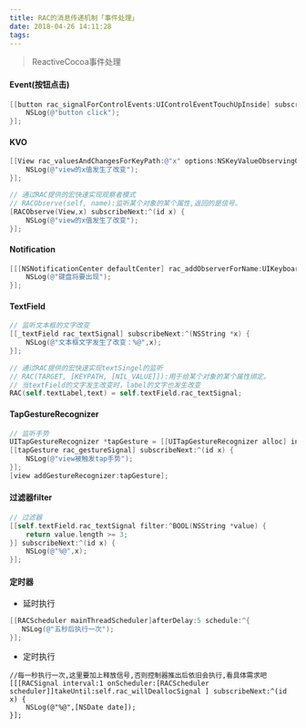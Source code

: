 ```yaml
---
title: RAC的消息传递机制「事件处理」
date: 2018-04-26 14:11:28
tags:
---
```




> ReactiveCocoa事件处理

#### Event(按钮点击)

```objective-c
[[button rac_signalForControlEvents:UIControlEventTouchUpInside] subscribeNext:^(__kindof UIControl * _Nullable x) {
    NSLog(@"button click");
}];
```

<!-- more -->

#### KVO

```objective-c
[[View rac_valuesAndChangesForKeyPath:@"x" options:NSKeyValueObservingOptionNew observer:nil] subscribeNext:^(id x) {
    NSLog(@"view的x值发生了改变");
}];

// 通过RAC提供的宏快速实现观察者模式
// RACObserve(self, name):监听某个对象的某个属性,返回的是信号。
[RACObserve(View,x) subscribeNext:^(id x) {
    NSLog(@"view的x值发生了改变");
}];
```

#### Notification

```objective-c
[[[NSNotificationCenter defaultCenter] rac_addObserverForName:UIKeyboardWillShowNotification object:nil] subscribeNext:^(id x) {
    NSLog(@"键盘将要出现");
}];
```

#### TextField

```objective-c
// 监听文本框的文字改变
[[_textField rac_textSignal] subscribeNext:^(NSString *x) {
    NSLog(@"文本框文字发生了改变：%@",x);
}];
    
// 通过RAC提供的宏快速实现textSingel的监听
// RAC(TARGET, [KEYPATH, [NIL_VALUE]]):用于给某个对象的某个属性绑定。
// 当textField的文字发生改变时，label的文字也发生改变
RAC(self.textLabel,text) = self.textField.rac_textSignal;
```

#### TapGestureRecognizer

```objective-c
// 监听手势
UITapGestureRecognizer *tapGesture = [[UITapGestureRecognizer alloc] init];
[[tapGesture rac_gestureSignal] subscribeNext:^(id x) {
    NSLog(@"view被触发tap手势");
}];
[view addGestureRecognizer:tapGesture];
```

#### 过滤器filter

```objective-c
// 过滤器
[[self.textField.rac_textSignal filter:^BOOL(NSString *value) {
    return value.length >= 3;
}] subscribeNext:^(id x) {
    NSLog(@"%@",x);
}];
```

#### 定时器

- 延时执行

```objective-c
[[RACScheduler mainThreadScheduler]afterDelay:5 schedule:^{
   NSLog(@"五秒后执行一次");
}];
```

- 定时执行

```
//每一秒执行一次,这里要加上释放信号,否则控制器推出后依旧会执行,看具体需求吧
[[[RACSignal interval:1 onScheduler:[RACScheduler scheduler]]takeUntil:self.rac_willDeallocSignal ] subscribeNext:^(id x) {
    NSLog(@"%@",[NSDate date]);
}];
```

